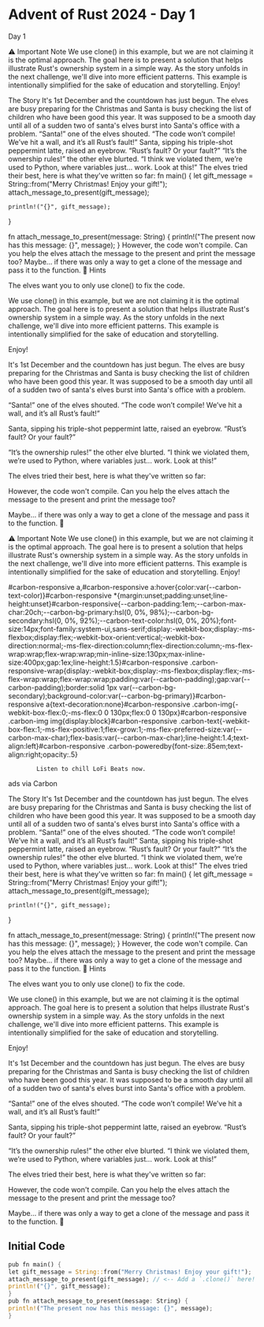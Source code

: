 # Advent of Rust 2024 - Day 1

Day 1

⚠️ Important Note
We use clone() in this example, but we are not claiming it is the optimal approach. The goal here is to present a solution that helps illustrate Rust's ownership system in a simple way. As the story unfolds in the next challenge, we'll dive into more efficient patterns. This example is intentionally simplified for the sake of education and storytelling.
Enjoy!

The Story
It's 1st December and the countdown has just begun. The elves are busy preparing for the Christmas and Santa is busy checking the list of children who have been good this year. It was supposed to be a smooth day until all of a sudden two of santa's elves burst into Santa's office with a problem.
“Santa!” one of the elves shouted. “The code won’t compile! We’ve hit a wall, and it’s all Rust’s fault!”
Santa, sipping his triple-shot peppermint latte, raised an eyebrow. “Rust’s fault? Or your fault?”
“It’s the ownership rules!” the other elve blurted. “I think we violated them, we’re used to Python, where variables just... work. Look at this!”
The elves tried their best, here is what they've written so far:
fn main() {
    let gift_message = String::from("Merry Christmas! Enjoy your gift!");
    attach_message_to_present(gift_message);
 
    println!("{}", gift_message);
}
 
fn attach_message_to_present(message: String) {
    println!("The present now has this message: {}", message);
}
However, the code won't compile. Can you help the elves attach the message to the present and print the message too?
Maybe... if there was only a way to get a clone of the message and pass it to the function. 🤔
Hints

The elves want you to only use clone() to fix the code.

We use clone() in this example, but we are not claiming it is the optimal approach. The goal here is to present a solution that helps illustrate Rust's ownership system in a simple way. As the story unfolds in the next challenge, we'll dive into more efficient patterns. This example is intentionally simplified for the sake of education and storytelling.

Enjoy!

It's 1st December and the countdown has just begun. The elves are busy preparing for the Christmas and Santa is busy checking the list of children who have been good this year. It was supposed to be a smooth day until all of a sudden two of santa's elves burst into Santa's office with a problem.

“Santa!” one of the elves shouted. “The code won’t compile! We’ve hit a wall, and it’s all Rust’s fault!”

Santa, sipping his triple-shot peppermint latte, raised an eyebrow. “Rust’s fault? Or your fault?”

“It’s the ownership rules!” the other elve blurted. “I think we violated them, we’re used to Python, where variables just... work. Look at this!”

The elves tried their best, here is what they've written so far:

However, the code won't compile. Can you help the elves attach the message to the present and print the message too?

Maybe... if there was only a way to get a clone of the message and pass it to the function. 🤔

⚠️ Important Note
We use clone() in this example, but we are not claiming it is the optimal approach. The goal here is to present a solution that helps illustrate Rust's ownership system in a simple way. As the story unfolds in the next challenge, we'll dive into more efficient patterns. This example is intentionally simplified for the sake of education and storytelling.
Enjoy!



#carbon-responsive a,#carbon-responsive a:hover{color:var(--carbon-text-color)}#carbon-responsive *{margin:unset;padding:unset;line-height:unset}#carbon-responsive{--carbon-padding:1em;--carbon-max-char:20ch;--carbon-bg-primary:hsl(0, 0%, 98%);--carbon-bg-secondary:hsl(0, 0%, 92%);--carbon-text-color:hsl(0, 0%, 20%);font-size:14px;font-family:system-ui,sans-serif;display:-webkit-box;display:-ms-flexbox;display:flex;-webkit-box-orient:vertical;-webkit-box-direction:normal;-ms-flex-direction:column;flex-direction:column;-ms-flex-wrap:wrap;flex-wrap:wrap;min-inline-size:130px;max-inline-size:400px;gap:1ex;line-height:1.5}#carbon-responsive .carbon-responsive-wrap{display:-webkit-box;display:-ms-flexbox;display:flex;-ms-flex-wrap:wrap;flex-wrap:wrap;padding:var(--carbon-padding);gap:var(--carbon-padding);border:solid 1px var(--carbon-bg-secondary);background-color:var(--carbon-bg-primary)}#carbon-responsive a{text-decoration:none}#carbon-responsive .carbon-img{-webkit-box-flex:0;-ms-flex:0 0 130px;flex:0 0 130px}#carbon-responsive .carbon-img img{display:block}#carbon-responsive .carbon-text{-webkit-box-flex:1;-ms-flex-positive:1;flex-grow:1;-ms-flex-preferred-size:var(--carbon-max-char);flex-basis:var(--carbon-max-char);line-height:1.4;text-align:left}#carbon-responsive .carbon-poweredby{font-size:.85em;text-align:right;opacity:.5}



	
			
		
		
			Listen to chill LoFi Beats now.
		

ads via Carbon

The Story
It's 1st December and the countdown has just begun. The elves are busy preparing for the Christmas and Santa is busy checking the list of children who have been good this year. It was supposed to be a smooth day until all of a sudden two of santa's elves burst into Santa's office with a problem.
“Santa!” one of the elves shouted. “The code won’t compile! We’ve hit a wall, and it’s all Rust’s fault!”
Santa, sipping his triple-shot peppermint latte, raised an eyebrow. “Rust’s fault? Or your fault?”
“It’s the ownership rules!” the other elve blurted. “I think we violated them, we’re used to Python, where variables just... work. Look at this!”
The elves tried their best, here is what they've written so far:
fn main() {
    let gift_message = String::from("Merry Christmas! Enjoy your gift!");
    attach_message_to_present(gift_message);
 
    println!("{}", gift_message);
}
 
fn attach_message_to_present(message: String) {
    println!("The present now has this message: {}", message);
}
However, the code won't compile. Can you help the elves attach the message to the present and print the message too?
Maybe... if there was only a way to get a clone of the message and pass it to the function. 🤔
Hints

The elves want you to only use clone() to fix the code.

We use clone() in this example, but we are not claiming it is the optimal approach. The goal here is to present a solution that helps illustrate Rust's ownership system in a simple way. As the story unfolds in the next challenge, we'll dive into more efficient patterns. This example is intentionally simplified for the sake of education and storytelling.

Enjoy!

It's 1st December and the countdown has just begun. The elves are busy preparing for the Christmas and Santa is busy checking the list of children who have been good this year. It was supposed to be a smooth day until all of a sudden two of santa's elves burst into Santa's office with a problem.

“Santa!” one of the elves shouted. “The code won’t compile! We’ve hit a wall, and it’s all Rust’s fault!”

Santa, sipping his triple-shot peppermint latte, raised an eyebrow. “Rust’s fault? Or your fault?”

“It’s the ownership rules!” the other elve blurted. “I think we violated them, we’re used to Python, where variables just... work. Look at this!”

The elves tried their best, here is what they've written so far:

However, the code won't compile. Can you help the elves attach the message to the present and print the message too?

Maybe... if there was only a way to get a clone of the message and pass it to the function. 🤔

## Initial Code
```rust
pub fn main() {
let gift_message = String::from("Merry Christmas! Enjoy your gift!");
attach_message_to_present(gift_message); // <-- Add a `.clone()` here!
println!("{}", gift_message);
}
pub fn attach_message_to_present(message: String) {
println!("The present now has this message: {}", message);
}
```
